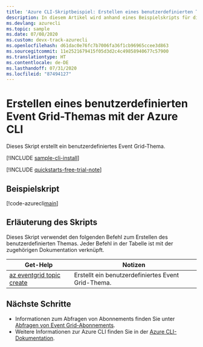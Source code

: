 ```yaml
---
title: 'Azure CLI-Skriptbeispiel: Erstellen eines benutzerdefinierten Themas | Microsoft-Dokumentation'
description: In diesem Artikel wird anhand eines Beispielskripts für die Azure-Befehlszeilenschnittstelle das Erstellen eines benutzerdefinierten Azure Event Grid-Themas veranschaulicht.
ms.devlang: azurecli
ms.topic: sample
ms.date: 07/08/2020
ms.custom: devx-track-azurecli
ms.openlocfilehash: d61dac0e76fc7b7006fa36f1cb96965ccee3d863
ms.sourcegitcommit: 11e2521679415f05d3d2c4c49858940677c57900
ms.translationtype: HT
ms.contentlocale: de-DE
ms.lasthandoff: 07/31/2020
ms.locfileid: "87494127"
---
```

# <a name="create-event-grid-custom-topic-with-azure-cli"></a>Erstellen eines benutzerdefinierten Event Grid-Themas mit der Azure CLI

Dieses Skript erstellt ein benutzerdefiniertes Event Grid-Thema.

[!INCLUDE [sample-cli-install](../../../includes/sample-cli-install.md)]

[!INCLUDE [quickstarts-free-trial-note](../../../includes/quickstarts-free-trial-note.md)]

## <a name="sample-script"></a>Beispielskript

[!code-azurecli[main](../../../cli_scripts/event-grid/create-custom-topic/create-custom-topic.sh "Create custom topic")]

## <a name="script-explanation"></a>Erläuterung des Skripts

Dieses Skript verwendet den folgenden Befehl zum Erstellen des benutzerdefinierten Themas. Jeder Befehl in der Tabelle ist mit der zugehörigen Dokumentation verknüpft.

| Get-Help | Notizen |
|---|---|
| [az eventgrid topic create](/cli/azure/eventgrid/topic#az-eventgrid-topic-create) | Erstellt ein benutzerdefiniertes Event Grid-Thema. |


## <a name="next-steps"></a>Nächste Schritte

* Informationen zum Abfragen von Abonnements finden Sie unter [Abfragen von Event Grid-Abonnements](../query-event-subscriptions.md).
* Weitere Informationen zur Azure CLI finden Sie in der [Azure CLI-Dokumentation](/cli/azure).
